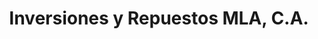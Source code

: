 ---
title: "Inversiones y Repuestos MLA, C.A."
url: /ciudad-guayana-puerto-ordaz/inversiones-y-repuestos-mla-c-a/
shop: Autoteile
---